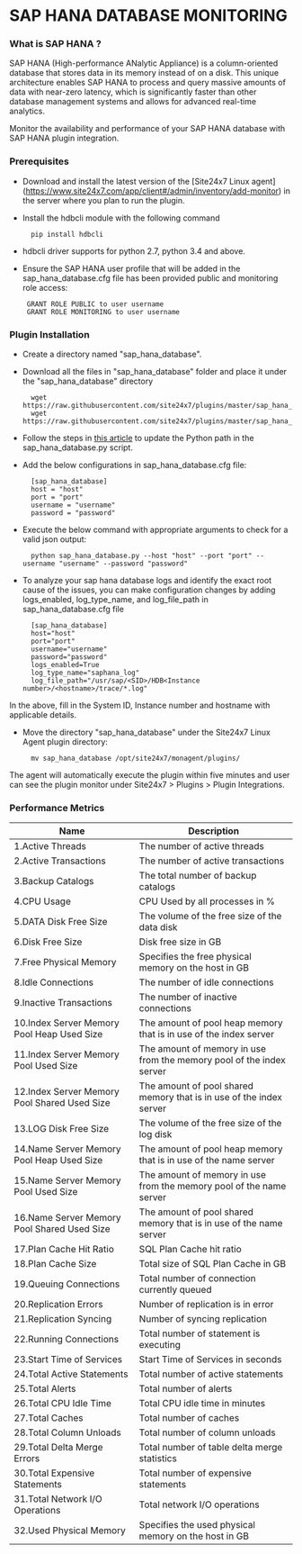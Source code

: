 # SAP HANA DATABASE MONITORING


### What is SAP HANA ?

SAP HANA (High-performance ANalytic Appliance) is a column-oriented database that stores data in its memory instead of on a disk. This unique architecture enables SAP HANA to process and query massive amounts of data with near-zero latency, which is significantly faster than other database management systems and allows for advanced real-time analytics.
	
Monitor the availability and performance of your SAP HANA database with SAP HANA plugin integration.

### Prerequisites

- Download and install the latest version of the [Site24x7 Linux agent] (https://www.site24x7.com/app/client#/admin/inventory/add-monitor) in the server where you plan to run the plugin.

- Install the hdbcli module with the following command

		pip install hdbcli
		
- hdbcli driver supports for python 2.7, python 3.4 and above.
		
-  Ensure the SAP HANA user profile that will be added in the sap_hana_database.cfg file has been provided public and monitoring role access:

		GRANT ROLE PUBLIC to user username
		GRANT ROLE MONITORING to user username

### Plugin Installation

- Create a directory named "sap_hana_database".
		
- Download all the files in "sap_hana_database" folder and place it under the "sap_hana_database" directory

		wget https://raw.githubusercontent.com/site24x7/plugins/master/sap_hana_database/sap_hana_database.py
		wget https://raw.githubusercontent.com/site24x7/plugins/master/sap_hana_database/sap_hana_database.cfg

- Follow the steps in [this article](https://support.site24x7.com/portal/en/kb/articles/updating-python-path-in-a-plugin-script-for-linux-servers) to update the Python path in the sap_hana_database.py script.
	
- Add the below configurations in sap_hana_database.cfg file:

		[sap_hana_database]
		host = "host"
		port = "port"
		username = "username"
		password = "password"

- Execute the below command with appropriate arguments to check for a valid json output:  

		python sap_hana_database.py --host "host" --port "port" --username "username" --password "password"
		
- To analyze your sap hana database logs and identify the exact root cause of the issues, you can make configuration changes by adding logs_enabled, log_type_name, and log_file_path in sap_hana_database.cfg file

		[sap_hana_database]
		host="host"
		port="port"
		username="username"
		password="password"
		logs_enabled=True
		log_type_name="saphana_log"
		log_file_path="/usr/sap/<SID>/HDB<Instance number>/<hostname>/trace/*.log"
		
 In the above, fill in the System ID, Instance number and hostname with applicable details.
 
- Move the directory "sap_hana_database" under the Site24x7 Linux Agent plugin directory: 

		mv sap_hana_database /opt/site24x7/monagent/plugins/
 
The agent will automatically execute the plugin within five minutes and user can see the plugin monitor under Site24x7 > Plugins > Plugin Integrations.
		
### Performance Metrics
Name		            			| 	Description
---         		   			|  	 ---
1.Active Threads 				| 	The number of active threads
2.Active Transactions 				|	The number of active transactions
3.Backup Catalogs 				|	The total number of backup catalogs
4.CPU Usage 					|	CPU Used by all processes in %
5.DATA Disk Free Size 				|	The volume of the free size of the data disk
6.Disk Free Size 				|	Disk free size in GB
7.Free Physical Memory 				|	Specifies the free physical memory on the host in GB
8.Idle Connections 				|	The number of idle connections
9.Inactive Transactions 			|	The number of inactive connections
10.Index Server Memory Pool Heap Used Size 	| 	The amount of pool heap memory that is in use of the index server
11.Index Server Memory Pool Used Size 		|	The amount of memory in use from the memory pool of the index server
12.Index Server Memory Pool Shared Used Size 	|	The amount of pool shared memory that is in use of the index server
13.LOG Disk Free Size 				|	The volume of the free size of the log disk
14.Name Server Memory Pool Heap Used Size 	|	The amount of pool heap memory that is in use of the name server
15.Name Server Memory Pool Used Size 		|	The amount of memory in use from the memory pool of the name server
16.Name Server Memory Pool Shared Used Size  	|	The amount of pool shared memory that is in use of the name server
17.Plan Cache Hit Ratio 			|	SQL Plan Cache hit ratio
18.Plan Cache Size 				|	Total size of SQL Plan Cache in GB
19.Queuing Connections 				|	Total number of connection currently queued
20.Replication Errors 				|	Number of replication is in error
21.Replication Syncing 				|	Number of syncing replication
22.Running Connections 				|	Total number of statement is executing
23.Start Time of Services 			|	Start Time of Services in seconds
24.Total Active Statements 			|	Total number of active statements
25.Total Alerts 				|	Total number of alerts
26.Total CPU Idle Time 				|	Total CPU idle time in minutes
27.Total Caches 				|	Total number of caches
28.Total Column Unloads 			|	Total number of column unloads
29.Total Delta Merge Errors 			|	Total number of table delta merge statistics
30.Total Expensive Statements 			|	Total number of expensive statements
31.Total Network I/O Operations 		|	Total network I/O operations
32.Used Physical Memory 			|	Specifies the used physical memory on the host in GB
		


